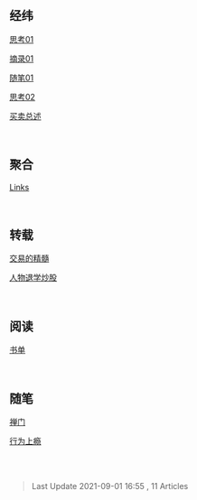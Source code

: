 <br/>

## 经纬

[思考01](./经纬/「经纬」思考01.md)

[摘录01](./经纬/「经纬」摘录01.md)

[随笔01](./经纬/「经纬」随笔01.md)

[思考02](./经纬/「经纬」思考02.md)

[买卖总述](./经纬/「经纬」买卖总述.md)





<br/>

## 聚合

[Links](./聚合/「聚合」Links.md)





<br/>

## 转载

[交易的精髓](./转载/「转载」交易的精髓.md)

[人物退学炒股](./转载/「转载」人物退学炒股.md)





<br/>

## 阅读

[书单](./阅读/「阅读」书单.md)





<br/>

## 随笔

[禅门](./随笔/「随笔」禅门.md)

[行为上瘾](./随笔/「随笔」行为上瘾.md)





<br/>

<br/>

> Last Update 2021-09-01 16:55 , 11 Articles

